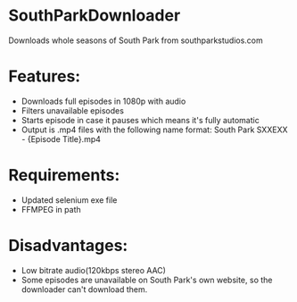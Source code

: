 # SouthParkDownloader
Downloads whole seasons of South Park from southparkstudios.com
# Features:
- Downloads full episodes in 1080p with audio
- Filters unavailable episodes
- Starts episode in case it pauses which means it's fully automatic
- Output is .mp4 files with the following name format: South Park SXXEXX - {Episode Title}.mp4
# Requirements:
- Updated selenium exe file
- FFMPEG in path
# Disadvantages:
- Low bitrate audio(120kbps stereo AAC)
- Some episodes are unavailable on South Park's own website, so the downloader can't download them.
